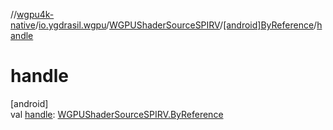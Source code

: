 //[wgpu4k-native](../../../../index.md)/[io.ygdrasil.wgpu](../../index.md)/[WGPUShaderSourceSPIRV](../index.md)/[[android]ByReference](index.md)/[handle](handle.md)

# handle

[android]\
val [handle](handle.md): [WGPUShaderSourceSPIRV.ByReference](../../../io.ygdrasil.wgpu.android/-w-g-p-u-shader-source-s-p-i-r-v/-by-reference/index.md)
